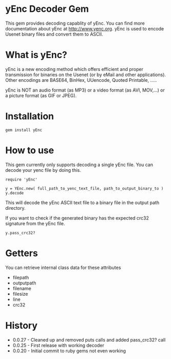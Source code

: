 # yEnc Decoder Gem

This gem provides decoding capablity of yEnc. You can find more documentation about yEnc at http://www.yenc.org. yEnc is used to encode Usenet binary files and convert them to ASCII.

# What is yEnc?

yEnc is a new encoding method which offers efficient and proper transmission for binaries on the Usenet (or by eMail and other applications).
Other encodings are BASE64, BinHex, UUencode, Quoted Printable, .....

yEnc is NOT an audio format (as MP3) or a video format (as AVI, MOV,...) or a picture format (as GIF or JPEG).

# Installation

    gem install yEnc

# How to use

This gem currently only supports decoding a single yEnc file. You can decode your yenc file by doing this.

```
require 'yEnc'

y = YEnc.new( full_path_to_yenc_text_file, path_to_output_binary_to )
y.decode
```

This will decode the yEnc ASCII text file to a binary file in the output path directory.

If you want to check if the generated binary has the expected crc32 signature from the yEnc file.

    y.pass_crc32?

# Getters

You can retrieve internal class data for these attributes

* filepath
* outputpath
* filename
* filesize
* line
* crc32

# History

* 0.0.27 - Cleaned up and removed puts calls and added pass_crc32? call
* 0.0.25 - First release with working decoder
* 0.0.20 - Initial commit to ruby gems not even working

